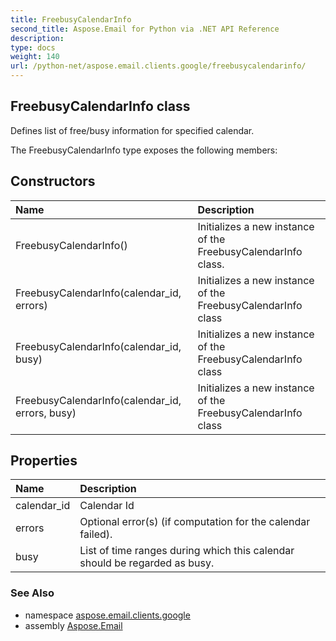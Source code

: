 ```yaml
---
title: FreebusyCalendarInfo
second_title: Aspose.Email for Python via .NET API Reference
description: 
type: docs
weight: 140
url: /python-net/aspose.email.clients.google/freebusycalendarinfo/
---
```


## FreebusyCalendarInfo class

Defines list of free/busy information for specified calendar.

The FreebusyCalendarInfo type exposes the following members:
## Constructors
| Name | Description |
| :- | :- |
|FreebusyCalendarInfo()|Initializes a new instance of the FreebusyCalendarInfo class.|
|FreebusyCalendarInfo(calendar_id, errors)|Initializes a new instance of the FreebusyCalendarInfo class|
|FreebusyCalendarInfo(calendar_id, busy)|Initializes a new instance of the FreebusyCalendarInfo class|
|FreebusyCalendarInfo(calendar_id, errors, busy)|Initializes a new instance of the FreebusyCalendarInfo class|
## Properties
| Name | Description |
| :- | :- |
|calendar_id|Calendar Id|
|errors|Optional error(s) (if computation for the calendar failed).|
|busy|List of time ranges during which this calendar should be regarded as busy.|

### See Also

* namespace [aspose.email.clients.google](/email/python-net/aspose.email.clients.google/)
* assembly [Aspose.Email](/email/python-net/)

